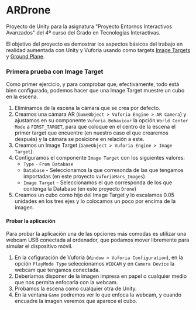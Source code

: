 # ARDrone

Proyecto de Unity para la asignatura "Proyecto Entornos Interactivos Avanzados" del 4º curso del Grado en Tecnologías Interactivas.

El objetivo del proyecto es demostrar los aspectos básicos del trabajo en realidad aumentada con Unity y Vuforia usando como targets [Image Targets](https://developer.vuforia.com/library/objects/image-targets) y [Ground Plane](https://developer.vuforia.com/library/environments/ground-plane).


### Primera prueba con Image Target

Como primer ejercicio, y para comprobar que, efectivamente, todo está bien configurado, podemos hacer que una Image Target muestre un cubo en la escena.

1. Eliminamos de la escena la cámara que se crea por defecto.
2. Creamos una cámara AR (`GameObject > Vuforia Engine > AR Camera`) y ajustamos en su componente `Vuforia Behaviour` la opción `World Center Mode` a `FIRST_TARGET`, para que coloque en el centro de la escena el primer target que encuentre (en nuestro caso el que crearemos después) y la cámara se posicione en relación a este.
3. Creamos un Image Target (`GameObject > Vuforia Engine > Image Target`).
4. Configuramos el componente `Image Target` con los siguientes valores:
	- `Type` - `From Database`
	- `Database` - Seleccionamos la que corresonda de las que tengamos importadas (en este proyecto `VuforiaMars_Images`)
	- `Image Target` - Seleccionamos el que corresponda de los que contenga la Database (en este proyecto `Drone`)
5. Creamos un cubo como hijo del Image Target y lo escalamos 0.05 unidades en los tres ejes y lo colocamos un poco por encima de la imagen.

#### Probar la aplicación

Para probar la aplicación una de las opciones más comodas es utilizar una webcam USB conectada al ordenador, que podamos mover libremente para simular el dispositivo móvil. 

1. En la cofiguración de Vuforia (`Window > Vuforia Configuration`), en la opción `PlayMode Type` seleccionamos `WEBCAM` y en `Camera Device` la webcam que tengamos conectada.
2. Deberíamos disponer de la imagen impresa en papel o cualquier medio que nos permita enfocarla con la webcam.
3. Probamos la escena como cualquier otra de Unity.
4. En la ventana `Game` podremos ver lo que enfoca la webcam, y cuando encuadre la imagen veremos que aparece el cubo.